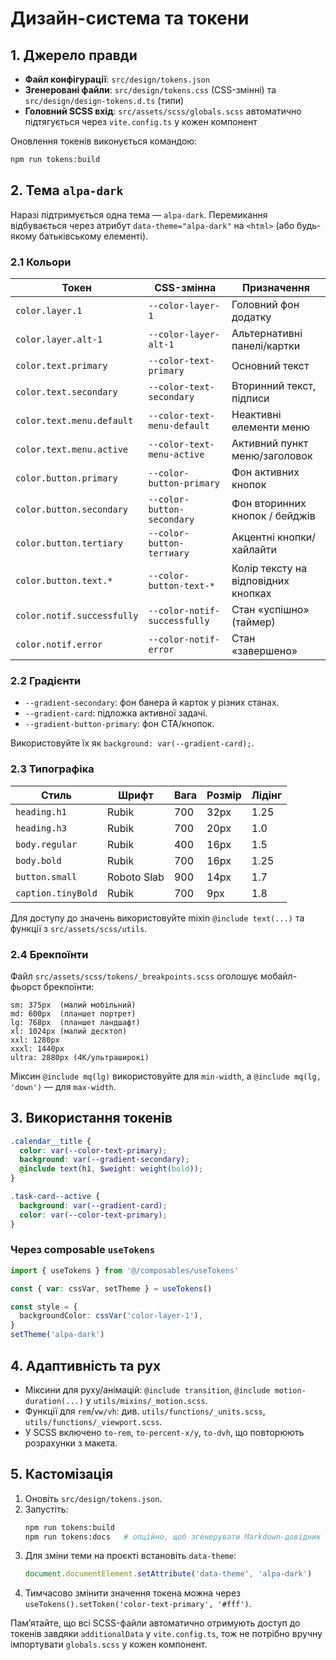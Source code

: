 # Дизайн-система та токени

## 1. Джерело правди
- **Файл конфігурації**: `src/design/tokens.json`
- **Згенеровані файли**: `src/design/tokens.css` (CSS-змінні) та `src/design/design-tokens.d.ts` (типи)
- **Головний SCSS вхід**: `src/assets/scss/globals.scss` автоматично підтягується через `vite.config.ts` у кожен компонент

Оновлення токенів виконується командою:
```bash
npm run tokens:build
```

## 2. Тема `alpa-dark`
Наразі підтримується одна тема — `alpa-dark`. Перемикання відбувається через атрибут `data-theme="alpa-dark"` на `<html>` (або будь-якому батьківському елементі).

### 2.1 Кольори

| Токен | CSS-змінна | Призначення |
|-------|------------|-------------|
| `color.layer.1` | `--color-layer-1` | Головний фон додатку |
| `color.layer.alt-1` | `--color-layer-alt-1` | Альтернативні панелі/картки |
| `color.text.primary` | `--color-text-primary` | Основний текст |
| `color.text.secondary` | `--color-text-secondary` | Вторинний текст, підписи |
| `color.text.menu.default` | `--color-text-menu-default` | Неактивні елементи меню |
| `color.text.menu.active` | `--color-text-menu-active` | Активний пункт меню/заголовок |
| `color.button.primary` | `--color-button-primary` | Фон активних кнопок |
| `color.button.secondary` | `--color-button-secondary` | Фон вторинних кнопок / бейджів |
| `color.button.tertiary` | `--color-button-terтиary` | Акцентні кнопки/хайлайти |
| `color.button.text.*` | `--color-button-text-*` | Колір тексту на відповідних кнопках |
| `color.notif.successfully` | `--color-notif-successfully` | Стан «успішно» (таймер) |
| `color.notif.error` | `--color-notif-error` | Стан «завершено» |

### 2.2 Градієнти
- `--gradient-secondary`: фон банера й карток у різних станах.
- `--gradient-card`: підложка активної задачі.
- `--gradient-button-primary`: фон CTA/кнопок.

Використовуйте їх як `background: var(--gradient-card);`.

### 2.3 Типографіка
| Стиль | Шрифт | Вага | Розмір | Лідінг |
|-------|-------|------|--------|--------|
| `heading.h1` | Rubik | 700 | 32px | 1.25 |
| `heading.h3` | Rubik | 700 | 20px | 1.0 |
| `body.regular` | Rubik | 400 | 16px | 1.5 |
| `body.bold` | Rubik | 700 | 16px | 1.25 |
| `button.small` | Roboto Slab | 900 | 14px | 1.7 |
| `caption.tinyBold` | Rubik | 700 | 9px | 1.8 |

Для доступу до значень використовуйте mixin `@include text(...)` та функції з `src/assets/scss/utils`.

### 2.4 Брекпоїнти
Файл `src/assets/scss/tokens/_breakpoints.scss` оголошує мобайл-фьорст брекпоїнти:
```
sm: 375px  (малий мобільний)
md: 600px  (планшет портрет)
lg: 768px  (планшет ландшафт)
xl: 1024px (малий десктоп)
xxl: 1280px
xxxl: 1440px
ultra: 2880px (4K/ультраширокі)
```

Міксин `@include mq(lg)` використовуйте для `min-width`, а `@include mq(lg, 'down')` — для `max-width`.

## 3. Використання токенів
```scss
.calendar__title {
  color: var(--color-text-primary);
  background: var(--gradient-secondary);
  @include text(h1, $weight: weight(bold));
}

.task-card--active {
  background: var(--gradient-card);
  color: var(--color-text-primary);
}
```

### Через composable `useTokens`
```ts
import { useTokens } from '@/composables/useTokens'

const { var: cssVar, setTheme } = useTokens()

const style = {
  backgroundColor: cssVar('color-layer-1'),
}
setTheme('alpa-dark')
```

## 4. Адаптивність та рух
- Міксини для руху/анімацій: `@include transition`, `@include motion-duration(...)` у `utils/mixins/_motion.scss`.
- Функції для `rem`/`vw/vh`: див. `utils/functions/_units.scss`, `utils/functions/_viewport.scss`.
- У SCSS включено `to-rem`, `to-percent-x/y`, `to-dvh`, що повторюють розрахунки з макета.

## 5. Кастомізація
1. Оновіть `src/design/tokens.json`.
2. Запустіть:
   ```bash
   npm run tokens:build
   npm run tokens:docs   # опційно, щоб згенерувати Markdown-довідник
   ```
3. Для зміни теми на проєкті встановіть `data-theme`:
   ```js
   document.documentElement.setAttribute('data-theme', 'alpa-dark')
   ```
4. Тимчасово змінити значення токена можна через `useTokens().setToken('color-text-primary', '#fff')`.

Памʼятайте, що всі SCSS-файли автоматично отримують доступ до токенів завдяки `additionalData` у `vite.config.ts`, тож не потрібно вручну імпортувати `globals.scss` у кожен компонент.
